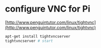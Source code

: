 # configure VNC for Pi

[http://www.penguintutor.com/linux/tightvnc](http://www.penguintutor.com/linux/tightvnc)

```bash
apt-get install tightvncserver
tightvncserver # start
```



